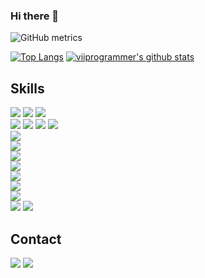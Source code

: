 ### Hi there 👋

![GitHub metrics](https://metrics.lecoq.io/viiprogrammer) 

[![Top Langs](https://github-readme-stats.vercel.app/api/top-langs/?username=anuraghazra&langs_count=4&theme=dark)](https://github.com/anuraghazra/github-readme-stats) [![viiprogrammer's github stats](https://github-readme-stats.vercel.app/api?username=viiprogrammer&show_icons=true&theme=dark)](https://github.com/viiprogrammer/github-readme-stats)
 

## Skills 
  **![](https://img.shields.io/badge/JavaScript-6%20Years-informational?style=flat&logo=javascript&logoColor=F7DF1E&color=F7DF1E)**
  **![](https://img.shields.io/badge/Node.JS-5%20Years-informational?style=flat&logo=node.js&logoColor=339933&color=339933)**
  **![](https://img.shields.io/badge/NPM-4%20Years-informational?style=flat&logo=npm&logoColor=white&color=C21325)**  
  **![](https://img.shields.io/badge/MongoDB-2%20Year-informational?style=flat&logo=mongodb&logoColor=47A248&color=47A248)**
  **![](https://img.shields.io/badge/Vue.JS-2%20Month-informational?style=flat&logo=mongodb&logoColor=47A248&color=47A248)**
  **![](https://img.shields.io/badge/Mongoose.JS-1.5%20Year-informational?style=flat&logo=javascript&logoColor=F7DF1E&color=C21325)** 
  **![](https://img.shields.io/badge/Electron-1.5%20Year-informational?style=flat&logo=electron&logoColor=61DAFB&color=47848F)**  
  **![](https://img.shields.io/badge/PHP-4%20Year-informational?style=flat&logo=php&logoColor=767ab5&color=767ab5)**  
  **![](https://img.shields.io/badge/MYSQL-4%20Year-informational?style=flat&logo=MySQL&logoColor=61DAFB&color=47848F)**  
  **![](https://img.shields.io/badge/GIT-4%20Year-informational?style=flat&logo=git&logoColor=ff9537&color=ff9537)**  
  **![](https://img.shields.io/badge/Linux-5%20Year-informational?style=flat&logo=linux&logoColor=131313&color=131313)**  
  **![](https://img.shields.io/badge/Puppeteer-3%20Year-informational?style=flat&logo=puppeteer&logoColor=FFF&color=47848F)**  
  **![](https://img.shields.io/badge/NGINX-5%20Year-informational?style=flat&logo=nginx&logoColor=339933&color=339933)**  
  **![](https://img.shields.io/badge/Apache-4%20Year-informational?style=flat&logo=apache&logoColor=d02700&color=d02700)**  
  **![](https://img.shields.io/badge/Redis-1.5%20Year-informational?style=flat&logo=redis&logoColor=C21325&color=C21325)**
  **![](https://img.shields.io/badge/Memcache-4%20Year-informational?style=flat&logo=memcache&logoColor=2b887d&color=2b887d)**
  
## Contact
  
<a href="https://t.me/AniCoder">![](https://img.shields.io/badge/Telegram-AniCoder-informational?style=flat&logo=telegram&logoColor=26A5E4&color=26A5E4)</a>
<a href="mailto:m_telega@mail.ru">![](https://img.shields.io/badge/Email-AniCoder-informational?style=flat&logo=gmail&logoColor=26A5E4&color=26A5E4)</a>

